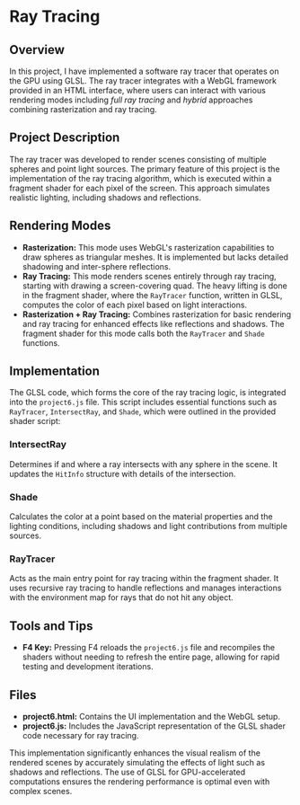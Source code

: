 # Ray Tracing

## Overview
In this project, I have implemented a software ray tracer that operates on the GPU using GLSL. The ray tracer integrates with a WebGL framework provided in an HTML interface, where users can interact with various rendering modes including *full ray tracing* and *hybrid* approaches combining rasterization and ray tracing.

## Project Description
The ray tracer was developed to render scenes consisting of multiple spheres and point light sources. The primary feature of this project is the implementation of the ray tracing algorithm, which is executed within a fragment shader for each pixel of the screen. This approach simulates realistic lighting, including shadows and reflections.

## Rendering Modes
- **Rasterization:** This mode uses WebGL's rasterization capabilities to draw spheres as triangular meshes. It is implemented but lacks detailed shadowing and inter-sphere reflections.
- **Ray Tracing:** This mode renders scenes entirely through ray tracing, starting with drawing a screen-covering quad. The heavy lifting is done in the fragment shader, where the `RayTracer` function, written in GLSL, computes the color of each pixel based on light interactions.
- **Rasterization + Ray Tracing:** Combines rasterization for basic rendering and ray tracing for enhanced effects like reflections and shadows. The fragment shader for this mode calls both the `RayTracer` and `Shade` functions.

## Implementation
The GLSL code, which forms the core of the ray tracing logic, is integrated into the `project6.js` file. This script includes essential functions such as `RayTracer`, `IntersectRay`, and `Shade`, which were outlined in the provided shader script:

### IntersectRay
Determines if and where a ray intersects with any sphere in the scene. It updates the `HitInfo` structure with details of the intersection.

### Shade
Calculates the color at a point based on the material properties and the lighting conditions, including shadows and light contributions from multiple sources.

### RayTracer
Acts as the main entry point for ray tracing within the fragment shader. It uses recursive ray tracing to handle reflections and manages interactions with the environment map for rays that do not hit any object.

## Tools and Tips
- **F4 Key:** Pressing F4 reloads the `project6.js` file and recompiles the shaders without needing to refresh the entire page, allowing for rapid testing and development iterations.

## Files
- **project6.html:** Contains the UI implementation and the WebGL setup.
- **project6.js:** Includes the JavaScript representation of the GLSL shader code necessary for ray tracing.

This implementation significantly enhances the visual realism of the rendered scenes by accurately simulating the effects of light such as shadows and reflections. The use of GLSL for GPU-accelerated computations ensures the rendering performance is optimal even with complex scenes.